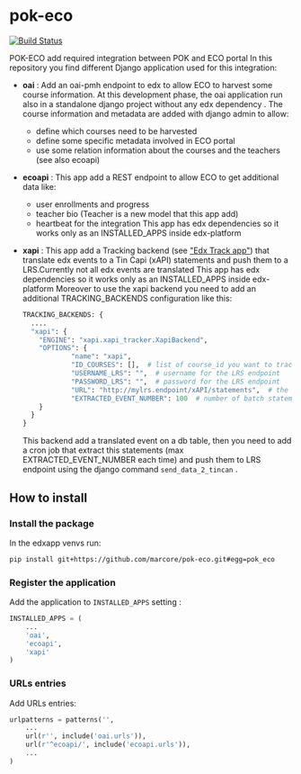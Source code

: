 # pok-eco

[![Build Status](https://travis-ci.org/marcore/pok-eco.svg?branch=master)](https://travis-ci.org/marcore/pok-eco)

POK-ECO add required integration between POK and ECO portal
In this repository you find different Django application used for this integration:

  - **oai** : Add an oai-pmh endpoint to edx to allow ECO to harvest some course information.
    At this development phase, the oai application run also in a standalone django project without
    any edx dependency . The course information and metadata are added with django admin to allow:
    - define which courses need to be harvested
    - define some specific metadata involved in ECO portal
    - use some relation information about the courses and the teachers (see also ecoapi)
  - **ecoapi** :  This app add a REST endpoint to allow ECO to get additional data like:
    - user enrollments and progress
    - teacher bio   (Teacher is a new model that this app add)
    - heartbeat for the integration
    This app has edx dependencies so it works only as an INSTALLED_APPS inside edx-platform
  - **xapi** :  This app add a Tracking backend (see ["Edx Track app"](https://github.com/edx/edx-platform/tree/master/common/djangoapps/track)) that translate edx events to a Tin Capi (xAPI) statements and push them to a LRS.Currently not all edx events are translated
    This app has edx dependencies so it works only as an INSTALLED_APPS inside edx-platform
    Moreover to use the xapi backend you need to add an additional TRACKING_BACKENDS configuration like this:

    ```python
    TRACKING_BACKENDS: {
      ....
      "xapi": {
        "ENGINE": "xapi.xapi_tracker.XapiBackend",
        "OPTIONS": {
                "name": "xapi",
                "ID_COURSES": [],  # list of course_id you want to track on LRS
                "USERNAME_LRS": "",  # username for the LRS endpoint
                "PASSWORD_LRS": "",  # password for the LRS endpoint
                "URL": "http://mylrs.endpoint/xAPI/statements",  # the LRS endpoint API URL
                "EXTRACTED_EVENT_NUMBER": 100  # number of batch statements to extract from db and     sent in a job
        }
      }
    }
    ```
    This backend add a translated event on a db table, then you need to add a cron job that extract
    this statements (max EXTRACTED_EVENT_NUMBER each time) and push them to LRS endpoint using the
    django command `send_data_2_tincan` .

## How to install

### Install the package
In the edxapp venvs run:

```bash
pip install git+https://github.com/marcore/pok-eco.git#egg=pok_eco
```

### Register the application

Add the application to `INSTALLED_APPS` setting :

```python
INSTALLED_APPS = (
    ...
    'oai',
    'ecoapi',
    'xapi'
)
```

### URLs entries

Add URLs entries:

```python
urlpatterns = patterns('',
    ...
    url(r'', include('oai.urls')),
    url(r'^ecoapi/', include('ecoapi.urls')),
    ...
)
```
